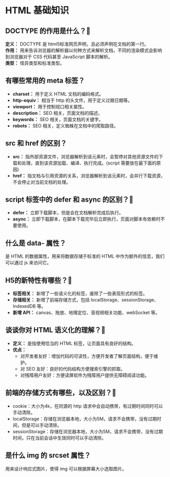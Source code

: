 # HTML 基础知识
## DOCTYPE 的作用是什么？:star2:
**定义：** DOCTYPE 是 html5标准网页声明，且必须声明在文档的第一行。   
**作用：** 用来告诉浏览器的解析器以何种方式来解析文档，不同的渲染模式会影响到浏览器对于 CSS 代码甚至 JavaScript 脚本的解析。    
**类型：** 怪异类型和标准类型。

## 有哪些常用的 meta 标签？
- **charset：** 用于定义 HTML 文档的编码格式。
- **http-equiv：** 相当于 http 的头文件，用于定义过期日期等。
- **viewport：** 用于控制视口相关属性。
- **description：** SEO 相关，页面文档的描述。
- **keywords：** SEO 相关，页面文档的关键字。
- **robots：** SEO 相关，定义蜘蛛在文档中的爬取路径。

## src 和 href 的区别？
- **src：** 指外部资源文件，浏览器解析到该元素时，会暂停对其他资源文件的下载和处理，直到该资源加载、编译、执行完成。(script 需要放在最下面的原因)
- **href：** 指文档与引用资源的关系，浏览器解析到该元素时，会并行下载资源，不会停止对当前文档的处理。

## script 标签中的 defer 和 async 的区别？:star2:
- **defer：** 立即下载脚本，但是会在文档解析完成后执行。
- **async：** 立即下载脚本，在脚本下载完毕后立即执行，页面对脚本有依赖时不要使用。

## 什么是 data- 属性？
是 HTML 的数据属性，用来将数据存储于标准的 HTML 中作为额外的信息，我们可以通过 js 来访问它。

## H5的新特性有哪些？:star2:
- **标签相关：** 新增了一些语义化的标签，废除了一些表现形式的标签。
- **存储相关：** 新增了前端存储方式，包括 localStorage、sessionStorage、IndexedDB 等。
- **新增 API：** canvas、拖放、地理定位、音视频相关功能、webSocket 等。

## 谈谈你对 HTML 语义化的理解？:star2:
- **定义：** 是指使用恰当的 HTML 标签，让页面具有良好的结构。   
- **优点：**  
	- 对开发者友好：增加代码的可读性，方便开发者了解页面结构，便于维护。
	- 对 SEO 友好：良好的代码结构方便搜索引擎的抓取。
	- 对残障用户友好：方便读屏软件为残障用户提供无障碍阅读功能。

## 前端的存储方式有哪些，以及区别？:star2:
- cookie：大小为4k，在同源的 http 请求中会自动携带，有过期时间同时可以手动清除。
- localStorage：存储在浏览器本地，大小为5M，请求不会携带，没有过期时间，但是可以手动清除。
- sessionStorage：存储在浏览器本地，大小为5M，请求不会携带，没有过期时间，只在当前会话中生效同时可以手动清除。

## 是什么 img 的 srcset 属性？
用来设计响应式图片，使得 img 可以根据屏幕大小选取图片。
